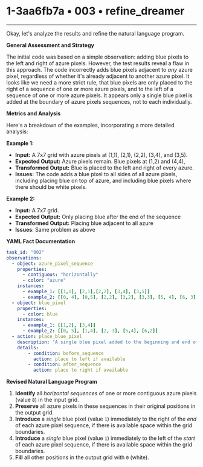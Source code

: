 # 1-3aa6fb7a • 003 • refine_dreamer

---
Okay, let's analyze the results and refine the natural language program.

**General Assessment and Strategy**

The initial code was based on a simple observation: adding blue pixels to the left and right of azure pixels. However, the test results reveal a flaw in this approach. The code incorrectly adds blue pixels adjacent to *any* azure pixel, regardless of whether it's already adjacent to another azure pixel. It looks like we need a more strict rule, that blue pixels are only placed to the right of a sequence of one or more azure pixels, and to the left of a sequence of one or more azure pixels. It appears only a single blue pixel is added at the boundary of azure pixels sequences, not to each individually.

**Metrics and Analysis**

Here's a breakdown of the examples, incorporating a more detailed analysis:

**Example 1:**

*   **Input:** A 7x7 grid with azure pixels at (1,1), (2,1), (2,2), (3,4), and (3,5).
*   **Expected Output:** Azure pixels remain. Blue pixels at (1,2) and (4,4),
*   **Transformed Output:** Blue is placed to the left and right of every azure.
*   **Issues:** The code adds a blue pixel to all sides of all azure pixels, including placing blue on top of azure, and including blue pixels where there should be white pixels.

**Example 2:**

*   **Input:** A 7x7 grid.
*   **Expected Output:** Only placing blue after the end of the sequence
*   **Transformed Output:** Placing blue adjacent to all azure
*   **Issues**: Same problem as above

**YAML Fact Documentation**

```yaml
task_id: "002"
observations:
  - object: azure_pixel_sequence
    properties:
      - contiguous: "horizontally"
      - color: "azure"
    instances:
      - example_1: [[1,1], [2,1],[2,2], [3,4], [3,5]]
      - example_2: [[0, 4], [0,5], [2,2], [3,2], [3,3], [5, 4], [6, 3], [6, 4]]
  - object: blue_pixel
    properties:
      - color: blue
    instances:
      - example_1: [[1,2], [3,4]]
      - example_2: [[0, 5], [1,4], [2, 3], [5,4], [6,2]]
  - action: place_blue_pixel
    description: "A single blue pixel added to the beginning and end of a sequence of horizontal azure pixels."
    details:
        - condition: before_sequence
          action: place to left if available
        - condition: after_sequence
          action: place to right if available
```

**Revised Natural Language Program**

1.  **Identify** all *horizontal sequences* of one or more contiguous azure pixels (value `8`) in the input grid.
2.  **Preserve** all azure pixels in these sequences in their original positions in the output grid.
3.  **Introduce** a *single* blue pixel (value `1`) immediately to the right of the *end* of each azure pixel sequence, if there is available space within the grid boundaries.
4.  **Introduce** a *single* blue pixel (value `1`) immediately to the left of the *start* of each azure pixel sequence, if there is available space within the grid boundaries.
5.  **Fill** all other positions in the output grid with `0` (white).

